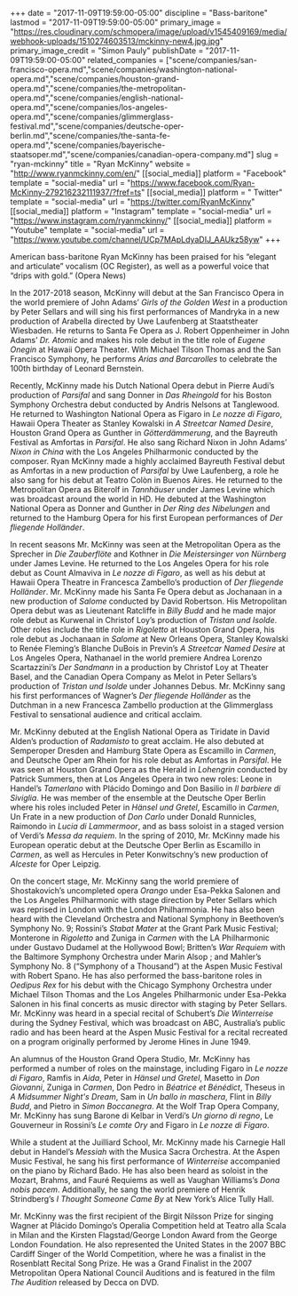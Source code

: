 +++
date = "2017-11-09T19:59:00-05:00"
discipline = "Bass-baritone"
lastmod = "2017-11-09T19:59:00-05:00"
primary_image = "https://res.cloudinary.com/schmopera/image/upload/v1545409169/media/webhook-uploads/1510274603513/mckinny-new4.jpg.jpg"
primary_image_credit = "Simon Pauly"
publishDate = "2017-11-09T19:59:00-05:00"
related_companies = ["scene/companies/san-francisco-opera.md","scene/companies/washington-national-opera.md","scene/companies/houston-grand-opera.md","scene/companies/the-metropolitan-opera.md","scene/companies/english-national-opera.md","scene/companies/los-angeles-opera.md","scene/companies/glimmerglass-festival.md","scene/companies/deutsche-oper-berlin.md","scene/companies/the-santa-fe-opera.md","scene/companies/bayerische-staatsoper.md","scene/companies/canadian-opera-company.md"]
slug = "ryan-mckinny"
title = "Ryan McKinny"
website = "http://www.ryanmckinny.com/en/"
[[social_media]]
platform = "Facebook"
template = "social-media"
url = "https://www.facebook.com/Ryan-McKinny-279216232111937/?fref=ts"
[[social_media]]
platform = " Twitter"
template = "social-media"
url = "https://twitter.com/RyanMcKinny"
[[social_media]]
platform = "Instagram"
template = "social-media"
url = "https://www.instagram.com/ryanmckinny/"
[[social_media]]
platform = "Youtube"
template = "social-media"
url = "https://www.youtube.com/channel/UCp7MApLdyaDIJ_AAUkz58yw"
+++

American bass-baritone Ryan McKinny has been praised for his “elegant and articulate” vocalism (OC Register), as well as a powerful voice that “drips with gold.” (Opera News)

In the 2017-2018 season, McKinny will debut at the San Francisco Opera in the world premiere of John Adams’ *Girls of the Golden West* in a production by Peter Sellars and will sing his first performances of Mandryka in a new production of Arabella directed by Uwe Laufenberg at Staatstheater Wiesbaden. He returns to Santa Fe Opera as J. Robert Oppenheimer in John Adams’ *Dr. Atomic* and makes his role debut in the title role of *Eugene Onegin* at Hawaii Opera Theater. With Michael Tilson Thomas and the San Francisco Symphony, he performs *Arias and Barcarolles* to celebrate the 100th birthday of Leonard Bernstein.

Recently, McKinny made his Dutch National Opera debut in Pierre Audi’s production of *Parsifal* and sang Donner in *Das Rheingold* for his Boston Symphony Orchestra debut conducted by Andris Nelsons at Tanglewood. He returned to Washington National Opera as Figaro in *Le nozze di Figaro*, Hawaii Opera Theater as Stanley Kowalski in *A Streetcar Named Desire*, Houston Grand Opera as Gunther in *Götterdämmerung*, and the Bayreuth Festival as Amfortas in *Parsifal*. He also sang Richard Nixon in John Adams’ *Nixon in China* with the Los Angeles Philharmonic conducted by the composer. Ryan McKinny made a highly acclaimed Bayreuth Festival debut as Amfortas in a new production of *Parsifal* by Uwe Laufenberg, a role he also sang for his debut at Teatro Colòn in Buenos Aires. He returned to the Metropolitan Opera as Biterolf in *Tannhäuser* under James Levine which was broadcast around the world in HD. He debuted at the Washington National Opera as Donner and Gunther in *Der Ring des Nibelungen* and returned to the Hamburg Opera for his first European performances of *Der fliegende Holländer*.

In recent seasons Mr. McKinny was seen at the Metropolitan Opera as the Sprecher in *Die Zauberflöte* and Kothner in *Die Meistersinger von Nürnberg* under James Levine. He returned to the Los Angeles Opera for his role debut as Count Almaviva in *Le nozze di Figaro*, as well as his debut at Hawaii Opera Theatre in Francesca Zambello’s production of *Der fliegende Holländer*. Mr. McKinny made his Santa Fe Opera debut as Jochanaan in a new production of *Salome* conducted by David Robertson. His Metropolitan Opera debut was as Lieutenant Ratcliffe in *Billy Budd* and he made major role debut as Kurwenal in Christof Loy’s production of *Tristan und Isolde*. Other roles include the title role in *Rigoletto* at Houston Grand Opera, his role debut as Jochanaan in *Salome* at New Orleans Opera, Stanley Kowalski to Renée Fleming’s Blanche DuBois in Previn’s *A Streetcar Named Desire* at Los Angeles Opera, Nathanael in the world premiere Andrea Lorenzo Scartazzini’s *Der Sandmann* in a production by Christof Loy at Theater Basel, and the Canadian Opera Company as Melot in Peter Sellars’s production of *Tristan und Isolde* under Johannes Debus. Mr. McKinny sang his first performances of Wagner’s *Der fliegende Holländer* as the Dutchman in a new Francesca Zambello production at the Glimmerglass Festival to sensational audience and critical acclaim.

Mr. McKinny debuted at the English National Opera as Tiridate in David Alden’s production of *Radamisto* to great acclaim. He also debuted at Semperoper Dresden and Hamburg State Opera as Escamillo in *Carmen*, and Deutsche Oper am Rhein for his role debut as Amfortas in *Parsifal*. He was seen at Houston Grand Opera as the Herald in *Lohengrin* conducted by Patrick Summers, then at Los Angeles Opera in two new roles: Leone in Handel’s *Tamerlano* with Plácido Domingo and Don Basilio in *Il barbiere di Siviglia*. He was member of the ensemble at the Deutsche Oper Berlin where his roles included Peter in *Hänsel und Gretel*, Escamillo in *Carmen*, Un Frate in a new production of *Don Carlo* under Donald Runnicles, Raimondo in *Lucia di Lammermoor*, and as bass soloist in a staged version of Verdi’s *Messa da requiem*. In the spring of 2010, Mr. McKinny made his European operatic debut at the Deutsche Oper Berlin as Escamillo in *Carmen*, as well as Hercules in Peter Konwitschny’s new production of *Alceste* for Oper Leipzig. 

On the concert stage, Mr. McKinny sang the world premiere of Shostakovich’s uncompleted opera *Orango* under Esa-Pekka Salonen and the Los Angeles Philharmonic with stage direction by Peter Sellars which was reprised in London with the London Philharmonia. He has also been heard with the Cleveland Orchestra and National Symphony in Beethoven’s Symphony No. 9; Rossini’s *Stabat Mater* at the Grant Park Music Festival; Monterone in *Rigoletto* and Zuniga in *Carmen* with the LA Philharmonic under Gustavo Dudamel at the Hollywood Bowl; Britten’s *War Requiem* with the Baltimore Symphony Orchestra under Marin Alsop ; and Mahler’s Symphony No. 8 (“Symphony of a Thousand”) at the Aspen Music Festival with Robert Spano. He has also performed the bass-baritone roles in *Oedipus Rex* for his debut with the Chicago Symphony Orchestra under Michael Tilson Thomas and the Los Angeles Philharmonic under Esa-Pekka Salonen in his final concerts as music director with staging by Peter Sellars. Mr. McKinny was heard in a special recital of Schubert’s *Die Winterreise* during the Sydney Festival, which was broadcast on ABC, Australia’s public radio and has been heard at the Aspen Music Festival for a recital recreated on a program originally performed by Jerome Hines in June 1949. 

An alumnus of the Houston Grand Opera Studio, Mr. McKinny has performed a number of roles on the mainstage, including Figaro in *Le nozze di Figaro*, Ramfis in *Aida*, Peter in *Hänsel und Gretel*, Masetto in *Don Giovanni*, Zuniga in *Carmen*, Don Pedro in *Béatrice et Bénédict*, Theseus in *A Midsummer Night's Dream*, Sam in *Un ballo in maschera*, Flint in *Billy Budd*, and Pietro in *Simon Boccanegra*. At the Wolf Trap Opera Company, Mr. McKinny has sung Barone di Kelbar in Verdi’s *Un giorno di regno*, Le Gouverneur in Rossini’s *Le comte Ory* and Figaro in *Le nozze di Figaro*.

While a student at the Juilliard School, Mr. McKinny made his Carnegie Hall debut in Handel’s *Messiah* with the Musica Sacra Orchestra. At the Aspen Music Festival, he sang his first performance of *Winterreise* accompanied on the piano by Richard Bado. He has also been heard as soloist in the Mozart, Brahms, and Fauré Requiems as well as Vaughan Williams’s *Dona nobis pacem*. Additionally, he sang the world premiere of Henrik Strindberg’s *I Thought Someone Came By* at New York’s Alice Tully Hall.

Mr. McKinny was the first recipient of the Birgit Nilsson Prize for singing Wagner at Plácido Domingo’s Operalia Competition held at Teatro alla Scala in Milan and the Kirsten Flagstad/George London Award from the George London Foundation. He also represented the United States in the 2007 BBC Cardiff Singer of the World Competition, where he was a finalist in the Rosenblatt Recital Song Prize. He was a Grand Finalist in the 2007 Metropolitan Opera National Council Auditions and is featured in the film *The Audition* released by Decca on DVD.
